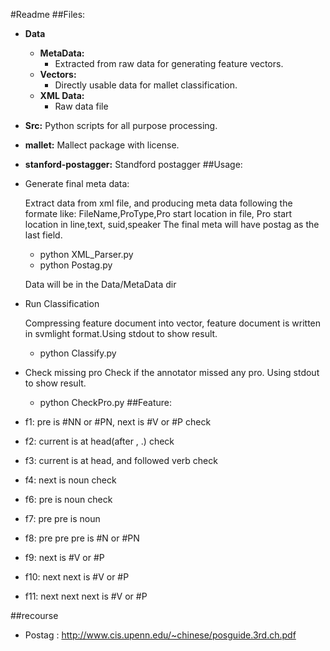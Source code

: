 #Readme
##Files:
- __Data__
	- __MetaData:__
		- Extracted from raw data for generating feature vectors.
	- __Vectors:__
		- Directly usable data for mallet classification.
	- __XML Data:__
		- Raw data file
- __Src:__
	Python scripts for all purpose processing.
- __mallet:__
	Mallect package with license.
- __stanford-postagger:__
	Standford postagger
##Usage:
- Generate final meta data: 

	Extract data from xml file, and producing meta data following the formate like:
	FileName,ProType,Pro start location in file, Pro start location in line,text, suid,speaker
	The final meta will have postag as the last field.
	- python XML_Parser.py
	- python Postag.py
		
	Data will be in the Data/MetaData dir
- Run Classification

	Compressing feature document into vector, feature document is written in svmlight format.Using stdout to show result.
	- python Classify.py

- Check missing pro
	Check if the annotator missed any pro. Using stdout to show result.
	- python CheckPro.py
##Feature:
- f1: pre is #NN or #PN, next is #V or #P check
- f2: current is at head(after , .) check
- f3: current is at head, and followed verb check
- f4: next is noun check
- f6: pre is noun check
- f7: pre pre is noun
- f8: pre pre pre is #N or #PN
- f9: next is #V or #P
- f10: next next is #V or #P
- f11: next next next is #V or #P

##recourse
- Postag : http://www.cis.upenn.edu/~chinese/posguide.3rd.ch.pdf


